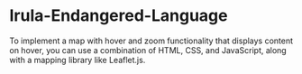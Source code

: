 # Irula-Endangered-Language
To implement a map with hover and zoom functionality that displays content on hover, you can use a combination of HTML, CSS, and JavaScript, along with a mapping library like Leaflet.js. 
